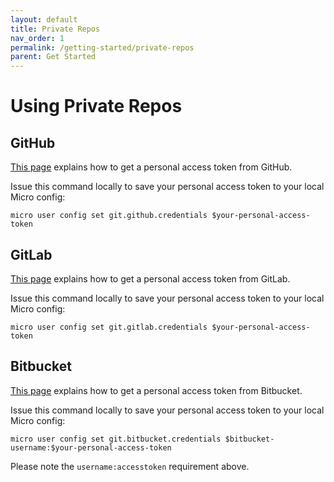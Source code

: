 ```yaml
---
layout: default
title: Private Repos
nav_order: 1
permalink: /getting-started/private-repos
parent: Get Started
---
```


# Using Private Repos

## GitHub

[This page](https://docs.github.com/en/github/authenticating-to-github/creating-a-personal-access-token) explains how to get a personal access token from GitHub.

Issue this command locally to save your personal access token to your local Micro config:
```
micro user config set git.github.credentials $your-personal-access-token
```

## GitLab

[This page](https://docs.gitlab.com/ee/user/profile/personal_access_tokens.html) explains how to get a personal access token from GitLab.

Issue this command locally to save your personal access token to your local Micro config:
```
micro user config set git.gitlab.credentials $your-personal-access-token
```

## Bitbucket

[This page](https://confluence.atlassian.com/bitbucketserver/personal-access-tokens-939515499.html) explains how to get a personal access token from Bitbucket.

Issue this command locally to save your personal access token to your local Micro config:
```
micro user config set git.bitbucket.credentials $bitbucket-username:$your-personal-access-token
```

Please note the `username:accesstoken` requirement above.
